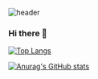 
![header](https://capsule-render.vercel.app/api?type=slice&color=auto&height=300&section=header&text=Minsik%20Kim&fontSize=90&animation=fadeInfontAlign=70)
### Hi there 👋

[![Top Langs](https://github-readme-stats.vercel.app/api/top-langs/?username=minsiks)](https://github.com/miniks/github-readme-transparent)

[![Anurag's GitHub stats](https://github-readme-stats.vercel.app/api?username=minsiks)](https://github.com/minsiks/github-readme-transparent)
<!--
**minsiks/minsiks** is a ✨ _special_ ✨ repository because its `README.md` (this file) appears on your GitHub profile.

Here are some ideas to get you started:

- 🔭 I’m currently working on ...
- 🌱 I’m currently learning ...
- 👯 I’m looking to collaborate on ...
- 🤔 I’m looking for help with ...
- 💬 Ask me about ...
- 📫 How to reach me: ...
- 😄 Pronouns: ...
- ⚡ Fun fact: ...
-->
